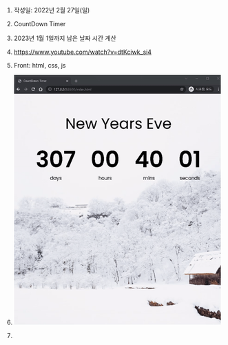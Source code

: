 1. 작성일: 2022년 2월 27일(일)

2. CountDown Timer

3. 2023년 1월 1일까지 남은 날짜 시간 계산

4. https://www.youtube.com/watch?v=dtKciwk_si4

5. Front: html, css, js

6. ![default](screenshot.gif)

7.
